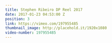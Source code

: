 ```yaml
---
title: Stephen Ribeiro DP Reel 2017
date: 2017-01-23 04:53:00 Z
position: 3
link: https://vimeo.com/197955485
thumbnail_image: http://placehold.it/1920x1080
video-number: 197955485
---
```


